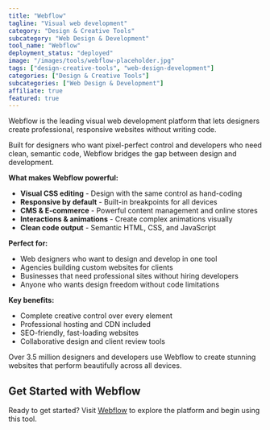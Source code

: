 ```yaml
---
title: "Webflow"
tagline: "Visual web development"
category: "Design & Creative Tools"
subcategory: "Web Design & Development"
tool_name: "Webflow"
deployment_status: "deployed"
image: "/images/tools/webflow-placeholder.jpg"
tags: ["design-creative-tools", "web-design-development"]
categories: ["Design & Creative Tools"]
subcategories: ["Web Design & Development"]
affiliate: true
featured: true
---
```

Webflow is the leading visual web development platform that lets designers create professional, responsive websites without writing code.

Built for designers who want pixel-perfect control and developers who need clean, semantic code, Webflow bridges the gap between design and development.

**What makes Webflow powerful:**
- **Visual CSS editing** - Design with the same control as hand-coding
- **Responsive by default** - Built-in breakpoints for all devices
- **CMS & E-commerce** - Powerful content management and online stores
- **Interactions & animations** - Create complex animations visually
- **Clean code output** - Semantic HTML, CSS, and JavaScript

**Perfect for:**
- Web designers who want to design and develop in one tool
- Agencies building custom websites for clients
- Businesses that need professional sites without hiring developers
- Anyone who wants design freedom without code limitations

**Key benefits:**
- Complete creative control over every element
- Professional hosting and CDN included
- SEO-friendly, fast-loading websites
- Collaborative design and client review tools

Over 3.5 million designers and developers use Webflow to create stunning websites that perform beautifully across all devices.

## Get Started with Webflow

Ready to get started? Visit [Webflow](https://webflow.com) to explore the platform and begin using this tool.